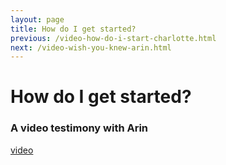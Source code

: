 ```yaml
---
layout: page
title: How do I get started?
previous: /video-how-do-i-start-charlotte.html
next: /video-wish-you-knew-arin.html
---
```


How do I get started?
================
### A video testimony with Arin

[video](https://youtu.be/vHdEr_kWHbc)
